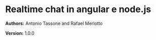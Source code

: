 # Realtime chat in angular e node.js

**Authors:** Antonio Tassone and Rafael Merlotto

**Version:** 1.0.0